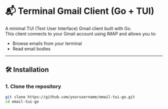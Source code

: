 # 📬 Terminal Gmail Client (Go + TUI)

A minimal TUI (Text User Interface) Gmail client built with Go.  
This client connects to your Gmail account using IMAP and allows you to:

- Browse emails from your terminal
- Read email bodies

---

## 🛠️ Installation

### 1. Clone the repository

```bash
git clone https://github.com/yourusername/email-tui-go.git
cd email-tui-go

